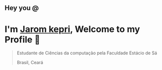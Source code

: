 ## Hey you @
# I'm [Jarom kepri](https://www.linkedin.com/in/jaromkepri/), Welcome to my Profile 👀
> Estudante de Ciências da computação pela Faculdade Estácio de Sá 
> 
> Brasil, Ceará 




